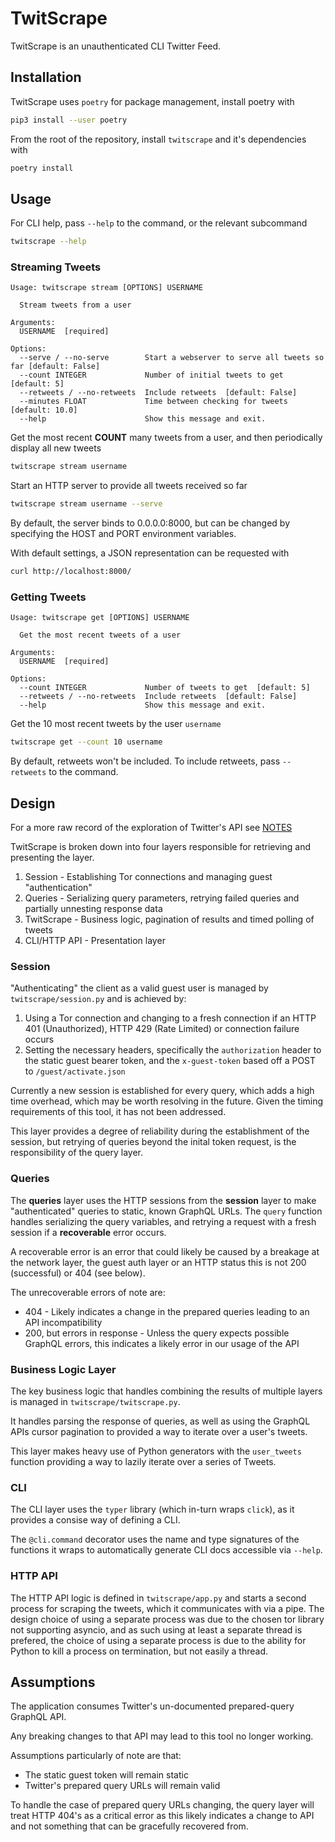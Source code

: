 # TwitScrape

TwitScrape is an unauthenticated CLI Twitter Feed.

## Installation

TwitScrape uses `poetry` for package management, install poetry with
```bash
pip3 install --user poetry
```

From the root of the repository, install `twitscrape` and it's dependencies with
```bash
poetry install
```

## Usage

For CLI help, pass `--help` to the command, or the relevant subcommand

```bash
twitscrape --help
```


### Streaming Tweets

```
Usage: twitscrape stream [OPTIONS] USERNAME

  Stream tweets from a user

Arguments:
  USERNAME  [required]

Options:
  --serve / --no-serve        Start a webserver to serve all tweets so far [default: False]
  --count INTEGER             Number of initial tweets to get  [default: 5]
  --retweets / --no-retweets  Include retweets  [default: False]
  --minutes FLOAT             Time between checking for tweets  [default: 10.0]
  --help                      Show this message and exit.
```
Get the most recent **COUNT** many tweets from a user, and then periodically display all new tweets
```bash
twitscrape stream username
```

Start an HTTP server to provide all tweets received so far
```bash
twitscrape stream username --serve
```
By default, the server binds to 0.0.0.0:8000, but can be changed by specifying the HOST and PORT environment variables.

With default settings, a JSON representation can be requested with
```bash
curl http://localhost:8000/
```

### Getting Tweets

```
Usage: twitscrape get [OPTIONS] USERNAME

  Get the most recent tweets of a user

Arguments:
  USERNAME  [required]

Options:
  --count INTEGER             Number of tweets to get  [default: 5]
  --retweets / --no-retweets  Include retweets  [default: False]
  --help                      Show this message and exit.
```

Get the 10 most recent tweets by the user `username`

````bash
twitscrape get --count 10 username
````
By default, retweets won't be included. To include retweets, pass `--retweets` to the command.


## Design

For a more raw record of the exploration of Twitter's API see [NOTES](NOTES)

TwitScrape is broken down into four layers responsible for retrieving and presenting the layer.

1. Session - Establishing Tor connections and managing guest "authentication"
2. Queries - Serializing query parameters, retrying failed queries and partially unnesting response data
3. TwitScrape - Business logic, pagination of results and timed polling of tweets
4. CLI/HTTP API - Presentation layer

### Session

"Authenticating" the client as a valid guest user is managed by `twitscrape/session.py` and is achieved by:

1) Using a Tor connection and changing to a fresh connection if an HTTP 401 (Unauthorized), HTTP 429 (Rate Limited) or
   connection failure occurs
2) Setting the necessary headers, specifically the `authorization` header to the static guest bearer token, and the
   `x-guest-token` based off a POST to `/guest/activate.json`
   
Currently a new session is established for every query, which adds a high time overhead, which may be worth resolving in
the future. Given the timing requirements of this tool, it has not been addressed.

This layer provides a degree of reliability during the establishment of the session, but retrying of queries beyond the
inital token request, is the responsibility of the query layer.

### Queries

The **queries** layer uses the HTTP sessions from the **session** layer to make "authenticated" queries to static, known
GraphQL URLs. The `query` function handles serializing the query variables, and retrying a request with a fresh session
if a **recoverable** error occurs.

A recoverable error is an error that could likely be caused by a breakage at the network layer, the guest auth layer or
an HTTP status this is not 200 (successful) or 404 (see below).

The unrecoverable errors of note are:

- 404 - Likely indicates a change in the prepared queries leading to an API incompatibility
- 200, but errors in response - Unless the query expects possible GraphQL errors, this indicates a likely error in our
  usage of the API

### Business Logic Layer

The key business logic that handles combining the results of multiple layers is managed in `twitscrape/twitscrape.py`.

It handles parsing the response of queries, as well as using the GraphQL APIs cursor pagination to provided a way to
iterate over a user's tweets.

This layer makes heavy use of Python generators with the `user_tweets` function providing a way to lazily iterate over
a series of Tweets.

### CLI

The CLI layer uses the `typer` library (which in-turn wraps `click`), as it provides a consise way of defining a CLI.

The `@cli.command` decorator uses the name and type signatures of the functions it wraps to automatically generate CLI
docs accessible via `--help`.

### HTTP API

The HTTP API logic is defined in `twitscrape/app.py` and starts a second process for scraping the tweets, which it
communicates with via a pipe. The design choice of using a separate process was due to the chosen tor library not
supporting asyncio, and as such using at least a separate thread is prefered, the choice of using a separate process is
due to the ability for Python to kill a process on termination, but not easily a thread.


## Assumptions

The application consumes Twitter's un-documented prepared-query GraphQL API.

Any breaking changes to that API may lead to this tool no longer working.

Assumptions particularly of note are that:

- The static guest token will remain static
- Twitter's prepared query URLs will remain valid

To handle the case of prepared query URLs changing, the query layer will treat HTTP 404's as a critical error as this
likely indicates a change to API and not something that can be gracefully recovered from.
